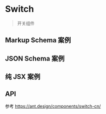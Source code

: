 # Switch

> 开关组件

## Markup Schema 案例

<code src="../demos/switch/Markup.zh-CN.tsx"></code>

## JSON Schema 案例

<code src="../demos/switch/Schema.zh-CN.tsx"></code>

## 纯 JSX 案例

<code src="../demos/switch/PureJsx.zh-CN.tsx"></code>

## API

参考 <https://ant.design/components/switch-cn/>
